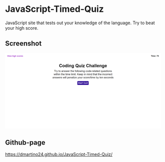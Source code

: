 # JavaScript-Timed-Quiz

JavaScript site that tests out your knowledge of the language. Try to beat your high score.

## Screenshot

![](assets/screencapture-coding-quiz-challenge.png)

## Github-page

https://dmartino24.github.io/JavaScript-Timed-Quiz/
